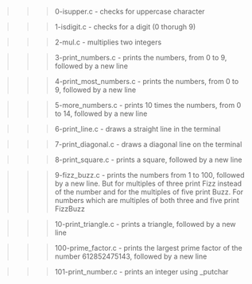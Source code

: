 >>> 0-isupper.c
	- checks for uppercase character

>>> 1-isdigit.c
	- checks for a digit (0 thorugh 9)

>>> 2-mul.c
	- multiplies two integers

>>> 3-print_numbers.c
	- prints the numbers, from 0 to 9, followed by a new line

>>> 4-print_most_numbers.c
	- prints the numbers, from 0 to 9, followed by a new line

>>> 5-more_numbers.c
	- prints 10 times the numbers, from 0 to 14, followed by a new line

>>> 6-print_line.c
	- draws a straight line in the terminal

>>> 7-print_diagonal.c
	- draws a diagonal line on the terminal

>>> 8-print_square.c
	- prints a square, followed by a new line

>>> 9-fizz_buzz.c
	- prints the numbers from 1 to 100, followed by a new line. But for multiples of three print Fizz instead of the number and for the multiples of five print Buzz. For numbers which are multiples of both three and five print FizzBuzz

>>> 10-print_triangle.c
	- prints a triangle, followed by a new line

>>> 100-prime_factor.c
	- prints the largest prime factor of the number 612852475143, followed by a new line

>>> 101-print_number.c
	- prints an integer using _putchar
